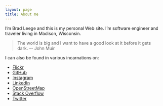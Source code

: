 ```yaml
---
layout: page
title: About me 
---
```


I’m Brad Leege and this is my personal Web site. I’m software engineer and traveler living in Madison, Wisconsin.

> The world is big and I want to have a good look at it before it gets dark.  -- John Muir

I can also be found in various incarnations on:

* [Flickr](https://www.flickr.com/photos/129164231@N02/)
* [GitHub](https://github.com/bleege)
* [Instagram](https://www.instagram.com/bleege/)
* [LinkedIn](https://www.linkedin.com/in/bradleege/)
* [OpenStreetMap](https://www.openstreetmap.org/user/bleege)
* [Stack Overflow](https://stackoverflow.com/users/1851576/brad-leege)
* [Twitter](https://twitter.com/bradleege)
